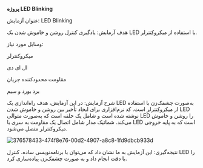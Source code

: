  **پروژه LED Blinking**


عنوان آزمایش: LED Blinking


هدف آزمایش: یادگیری کنترل روشن و خاموش شدن یک LED با استفاده از میکروکنترلر.

وسایل مورد نیاز:

میکروکنترلر

ال ای دی

مقاومت محدودکننده جریان

برد بورد و سیم



شرح آزمایش: در این آزمایش، هدف راه‌اندازی یک LED به‌صورت چشمک‌زن با استفاده از میکروکنترلر است. کد نرم‌افزاری برای ایجاد تأخیر بین روشن و خاموش شدن LED نوشته شده است و شامل یک حلقه است که به‌صورت متوالی LED را روشن و خاموش می‌کند. شماتیک مدار شامل اتصال یک مقاومت به سری با LED است که به پایه خروجی میکروکنترلر متصل می‌شود.




![376578433-474f8e76-00d2-4907-a8c8-1fd9dbcb933d](https://github.com/user-attachments/assets/4cd002f6-e119-471b-90c0-4ede996e4711)


نتیجه‌گیری: این آزمایش به ما نشان داد که می‌توان با برنامه‌نویسی ساده، کنترل LED را با دقت انجام داد و به صورت چشمک‌زن پیاده‌سازی کرد.
